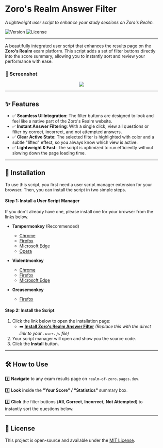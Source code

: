 # Zoro's Realm Answer Filter

*A lightweight user script to enhance your study sessions on Zoro's Realm.*

![Version](https://img.shields.io/badge/version-1.0.0-blue.svg)
![License](https://img.shields.io/badge/license-MIT-green.svg)

---

A beautifully integrated user script that enhances the results page on the **Zoro's Realm** exam platform. This script adds a set of filter buttons directly into the score summary, allowing you to instantly sort and review your performance with ease.

### 📸 Screenshot

<p align="center">
  <img src="[https://github.com/LazyDevUserX/realm-of-zoro-enhancer-userscript/blob/main/assets/Zoro's%20Realm%20Answer%20Filter%20in%20action.jpeg]">
  <br>
</p>

---

## ✨ Features

* ✅ **Seamless UI Integration**: The filter buttons are designed to look and feel like a native part of the Zoro's Realm website.
* ✅ **Instant Answer Filtering**: With a single click, view all questions or filter by correct, incorrect, and not attempted answers.
* ✅ **Clear Active State**: The selected filter is highlighted with color and a subtle "lifted" effect, so you always know which view is active.
* ✅ **Lightweight & Fast**: The script is optimized to run efficiently without slowing down the page loading time.

---

## 🚀 Installation

To use this script, you first need a user script manager extension for your browser. Then, you can install the script in two simple steps.

#### Step 1: Install a User Script Manager

If you don't already have one, please install one for your browser from the links below.

* **Tampermonkey** (Recommended)
    * [Chrome](https://chrome.google.com/webstore/detail/tampermonkey/dhdgffkkebhmkfjojejmpbldmpobfkfo)
    * [Firefox](https://addons.mozilla.org/en-US/firefox/addon/tampermonkey/)
    * [Microsoft Edge](https://microsoftedge.microsoft.com/addons/detail/tampermonkey/iikmkjmpaadaobahmlepofnechnemdoi)
    * [Opera](https://addons.opera.com/en/extensions/details/tampermonkey-beta/)

* **Violentmonkey**
    * [Chrome](https://chrome.google.com/webstore/detail/violentmonkey/jinjaccalgkegednnccohejagnlnfdag)
    * [Firefox](https://addons.mozilla.org/en-US/firefox/addon/violentmonkey/)
    * [Microsoft Edge](https://microsoftedge.microsoft.com/addons/detail/violentmonkey/eeagobfjdenkkddgcllphkflokgjkdhb)

* **Greasemonkey**
    * [Firefox](https://addons.mozilla.org/en-US/firefox/addon/greasemonkey/)

#### Step 2: Install the Script

1.  Click the link below to open the installation page:
    -   ➡️ [**Install Zoro's Realm Answer Filter**](https://github.com/LazyDevUserX/realm-of-zoro-enhancer-userscript/raw/main/zoro-realm-filter.user.js) *(Replace this with the direct link to your `.user.js` file)*
2.  Your script manager will open and show you the source code.
3.  Click the **Install** button.

---

## 🛠️ How to Use

1️⃣ **Navigate** to any exam results page on `realm-of-zoro.pages.dev`.

2️⃣ **Look** inside the **"Your Score" / "Statistics"** summary box.

3️⃣ **Click** the filter buttons (**All**, **Correct**, **Incorrect**, **Not Attempted**) to instantly sort the questions below.

---

## 📜 License

This project is open-source and available under the [MIT License](LICENSE).
